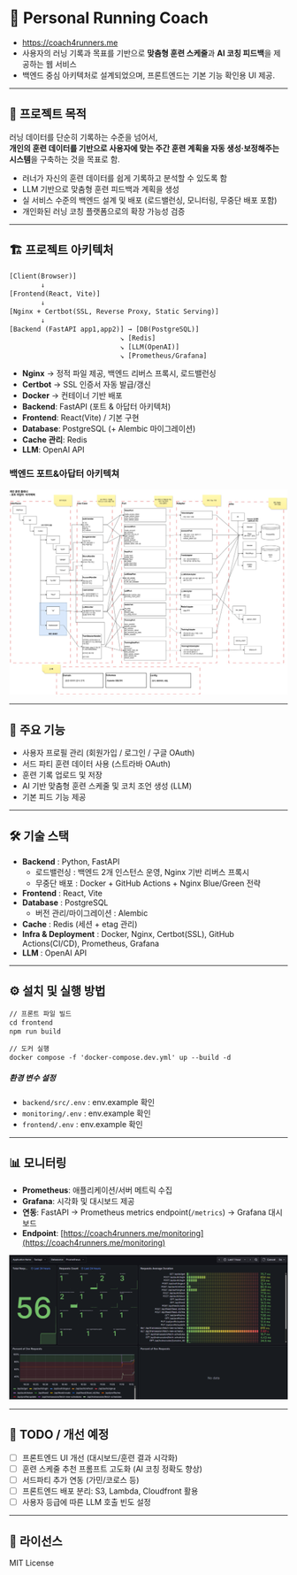 # 🏃 Personal Running Coach

- https://coach4runners.me
- 사용자의 러닝 기록과 목표를 기반으로 **맞춤형 훈련 스케줄**과 **AI 코칭 피드백**을 제공하는 웹 서비스 
- 백엔드 중심 아키텍처로 설계되었으며, 프론트엔드는 기본 기능 확인용 UI 제공.  

---

## 📍 프로젝트 목적
러닝 데이터를 단순히 기록하는 수준을 넘어서,  
**개인의 훈련 데이터를 기반으로 사용자에 맞는 주간 훈련 계획을 자동 생성·보정해주는 시스템**을 구축하는 것을 목표로 함.

- 러너가 자신의 훈련 데이터를 쉽게 기록하고 분석할 수 있도록 함  
- LLM 기반으로 맞춤형 훈련 피드백과 계획을 생성  
- 실 서비스 수준의 백엔드 설계 및 배포 (로드밸런싱, 모니터링, 무중단 배포 포함)
- 개인화된 러닝 코칭 플랫폼으로의 확장 가능성 검증

---


## 🏗️ 프로젝트 아키텍처
```
[Client(Browser)]
        ↓
[Frontend(React, Vite)] 
        ↓
[Nginx + Certbot(SSL, Reverse Proxy, Static Serving)]
        ↓
[Backend (FastAPI app1,app2)] → [DB(PostgreSQL)]
                            ↘ [Redis]
                            ↘ [LLM(OpenAI)]
                            ↘ [Prometheus/Grafana]
```  
- **Nginx** → 정적 파일 제공, 백엔드 리버스 프록시,  로드밸런싱
- **Certbot** → SSL 인증서 자동 발급/갱신
- **Docker** → 컨테이너 기반 배포
- **Backend**: FastAPI (포트 & 아답터 아키텍처)
- **Frontend**: React(Vite) / 기본 구현
- **Database**: PostgreSQL (+ Alembic 마이그레이션)
- **Cache 관리**: Redis
- **LLM**: OpenAI API

### 백엔드 포트&아답터 아키텍쳐
![백엔드구조](backend/doc/structure_final.jpg)



---

## 📌 주요 기능
- 사용자 프로필 관리 (회원가입 / 로그인 / 구글 OAuth)
- 서드 파티 훈련 데이터 사용 (스트라바 OAuth)
- 훈련 기록 업로드 및 저장
- AI 기반 맞춤형 훈련 스케줄 및 코치 조언 생성 (LLM)
- 기본 피드 기능 제공
---



## 🛠️ 기술 스택
- **Backend** : Python, FastAPI
  - 로드밸런싱 : 백엔드 2개 인스턴스 운영, Nginx 기반 리버스 프록시
  - 무중단 배포 : Docker + GitHub Actions + Nginx Blue/Green 전략
- **Frontend** : React, Vite
- **Database** : PostgreSQL
  - 버전 관리/마이그레이션 : Alembic
- **Cache** : Redis (세션 + etag 관리)
- **Infra & Deployment** : Docker, Nginx, Certbot(SSL), GitHub Actions(CI/CD),
                        Prometheus, Grafana
- **LLM** : OpenAI API

---

## ⚙️ 설치 및 실행 방법
```
// 프론트 파일 빌드
cd frontend
npm run build

```
```
// 도커 실행
docker compose -f 'docker-compose.dev.yml' up --build -d
```


##### 환경 변수 설정
- `backend/src/.env` : env.example 확인
- `monitoring/.env` : env.example 확인
- `frontend/.env` : env.example 확인

---

## 📊 모니터링
- **Prometheus**: 애플리케이션/서버 메트릭 수집
- **Grafana**: 시각화 및 대시보드 제공
- **연동**: FastAPI → Prometheus metrics endpoint(`/metrics`) → Grafana 대시보드
- **Endpoint**: [https://coach4runners.me/monitoring](https://coach4runners.me/monitoring)

![그라파나 대시보드](backend/doc/grafana_dashboard.png)

---
## 🚀 TODO / 개선 예정
- [ ] 프론트엔드 UI 개선 (대시보드/훈련 결과 시각화)
- [ ] 훈련 스케줄 추천 프롬프트 고도화 (AI 코칭 정확도 향상)
- [ ] 서드파티 추가 연동 (가민/코로스 등)
- [ ] 프론트엔드 배포 분리: S3, Lambda, Cloudfront 활용
- [ ] 사용자 등급에 따른 LLM 호출 빈도 설정
---

## 📄 라이선스
MIT License
